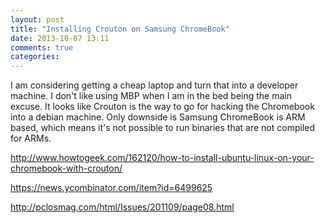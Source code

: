 ```yaml
---
layout: post
title: "Installing Crouton on Samsung ChromeBook"
date: 2013-10-07 13:11
comments: true
categories: 
---
```

I am considering getting a cheap laptop and turn that into a developer machine.
I don't like using MBP when I am in the bed being the main excuse. It looks like
Crouton is the way to go for hacking the Chromebook into a debian machine. Only
downside is Samsung ChromeBook is ARM based, which means it's not possible to
run binaries that are not compiled for ARMs. 

http://www.howtogeek.com/162120/how-to-install-ubuntu-linux-on-your-chromebook-with-crouton/

https://news.ycombinator.com/item?id=6499625

http://pclosmag.com/html/Issues/201109/page08.html


